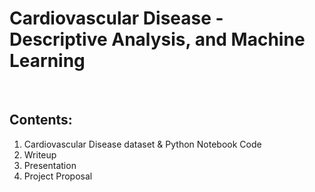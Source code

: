 # Cardiovascular Disease - Descriptive Analysis, and Machine Learning
<br>

## Contents:
1. Cardiovascular Disease dataset & Python Notebook Code
1. Writeup
1. Presentation
1. Project Proposal
